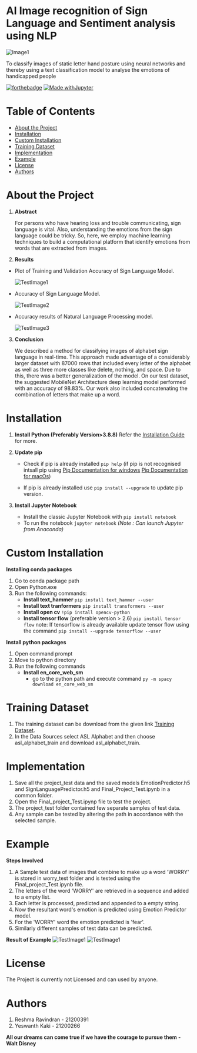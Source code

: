 # AI Image recognition of Sign Language and Sentiment analysis using NLP

![Image1](/Images/SignCover2.png)

To classify images of static letter hand posture using neural networks and thereby using a text classification model to analyse the emotions of handicapped people

[![forthebadge](https://forthebadge.com/images/badges/made-with-python.svg)](http://forthebadge.com)
[![Made withJupyter](https://img.shields.io/badge/Made%20with-Jupyter-orange?style=for-the-badge&logo=Jupyter)](https://jupyter.org/try)

# Table of Contents

- [About the Project](#about-the-project)
- [Installation](#installation)
- [Custom Installation](#custom-installation)
- [Training Dataset](#training-dataset)
- [Implementation](#implementation)
- [Example](#example)
- [License](#license)
- [Authors](#authors)

# About the Project

1) **Abstract**

     For persons who have hearing loss and trouble communicating, sign language is vital. Also, understanding the emotions from the sign language could be tricky. So, here, we employ machine learning techniques to build a computational platform that identify emotions from words that are extracted from images.

2) **Results**

- Plot of Training and Validation Accuracy of Sign Language Model.

     ![TestImage1](/Images/SignTrainingValAccuracy.jpeg)
 
- Accuracy of Sign Language Model.

     ![TestImage2](/Images/SignTrainingAccuracy.jpeg)
     
- Accuracy results of Natural Language Processing model.

     ![TestImage3](/Images/NLPTrainingAccuracy.PNG)

3) **Conclusion**

     We described a method for classifying images of alphabet sign language in real-time. This approach made advantage of a considerably larger dataset with 87000 rows that included every letter of the alphabet as well as three more classes like delete, nothing, and space. Due to this, there was a better generalization of the model. On our test dataset, the suggested MobileNet Architecture deep learning model performed with an accuracy of 98.83%. Our work also included concatenating the combination of letters that make up a word.

# Installation

1) **Install Python (Preferably Version>3.8.8)**
    Refer the [Installation Guide](https://docs.python.org/3/contents.html ) for more.

2) **Update pip**
    - Check if pip is already installed
    `pip help` (if pip is not recognised intsall pip using
    [Pip Documentation for windows](https://phoenixnap.com/kb/install-pip-windows)
    [Pip Documentation for macOs](https://phoenixnap.com/kb/install-pip-mac))

    - If pip is already installed use `pip install --upgrade` to update pip version.

3) **Install Jupyter Notebook**
     - Install the classic Jupyter Notebook with
       `pip install notebook`
     - To run the notebook
        `jupyter notebook`
    _(Note :  Can launch Jupyter from Anaconda)_

# Custom Installation

**Installing conda packages**

1) Go to conda package path
2) Open Python.exe
3) Run the following commands:
     - **Install text_hammer**
        `pip install text_hammer --user`
     - **Install text tranformers**
        `pip install transformers --user`
     - **Install open cv**
        `!pip install opencv-python`
     - **Install tensor flow**  (preferable version  > 2.6)
        `pip install tensor flow`
        note: If tensorflow is already available update tensor flow using the command `pip install --upgrade tensorflow --user`

**Install python packages**

1) Open command prompt
2) Move to python directory
3) Run the following commands
    - **Install en_core_web_sm**
        - go to the python path and execute command
        `py -m spacy download en_core_web_sm`

# Training Dataset

1) The training dataset can be download from the given link [Training Dataset](https://www.kaggle.com/code/zeyadkhalid/sign-language-recognition-97-val-accuracy/data?select=asl_alphabet_train).
2) In the Data Sources select ASL Alphabet and then choose asl_alphabet_train and download asl_alphabet_train.


# Implementation

1) Save all the project_test data and the saved models EmotionPredictor.h5 and SignLanguagePredictor.h5 and Final_Project_Test.ipynb in a common folder.
2) Open the Final_project_Test.ipynp file to test the project.
3) The project_test folder contained few separate samples of test data.
4) Any sample can be tested by altering the path in accordance with the selected sample.

# Example

**Steps Involved**

1) A Sample test data of images that combine to make up a word 'WORRY' is stored in worry_test folder and is tested using the Final_project_Test.ipynb file.
2) The letters of the word 'WORRY' are retrieved in a sequence and added to a empty list. 
3) Each letter is processed, predicted and appended to a empty string.
4) Now the resultant word's emotion is predicted using Emotion Predictor model.
5) For the 'WORRY' word the emotion predicted is 'fear'.
6) Similarly different samples of test data can be predicted.

**Result of Example**
![TestImage1](/Images/TestResult1.png)
![TestImage1](/Images/TestResult2.png)

# License

The Project is currently not Licensed and can used by anyone.

# Authors

1) Reshma Ravindran - 21200391
2) Yeswanth Kaki - 21200266

**All our dreams can come true if we have the courage to pursue them**
                                             **- Walt Disney**

